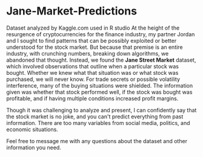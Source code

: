 # Jane-Market-Predictions
Dataset analyzed by Kaggle.com used in R studio
At the height of the resurgence of cryptocurrencies for the finance industry, my partner Jordan and I sought to find patterns that can be possibly exploited or better understood for the stock market.
But because that premise is an entire industry, with crunching numbers, breaking down algorithms, we abandoned that thought. Instead, we found the **Jane Street Market** dataset, which involved observations that outline when a particular stock was bought. Whether we knew what that situation was or what stock was purchased, we will never know.
For trade secrets or possible volatility interference, many of the buying situations were shielded. The information given was whether that stock performed well, if the stock was bought was profitable, and if having multiple conditions increased profit margins.

Though it was challenging to analyze and present, I can confidently say that the stock market is no joke, and you can't predict everything from past information. There are too many variables from social media, politics, and economic situations.

Feel free to message me with any questions about the dataset and other information you need.
